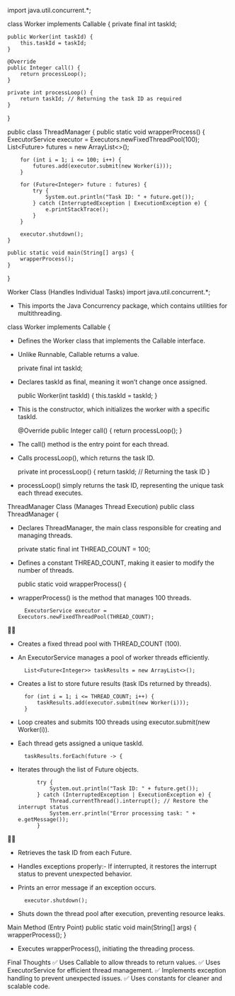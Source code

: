 import java.util.concurrent.*;

class Worker implements Callable<Integer> {
    private final int taskId;

    public Worker(int taskId) {
        this.taskId = taskId;
    }

    @Override
    public Integer call() {
        return processLoop();
    }

    private int processLoop() {
        return taskId; // Returning the task ID as required
    }
}

public class ThreadManager {
    public static void wrapperProcess() {
        ExecutorService executor = Executors.newFixedThreadPool(100);
        List<Future<Integer>> futures = new ArrayList<>();

        for (int i = 1; i <= 100; i++) {
            futures.add(executor.submit(new Worker(i)));
        }

        for (Future<Integer> future : futures) {
            try {
                System.out.println("Task ID: " + future.get());
            } catch (InterruptedException | ExecutionException e) {
                e.printStackTrace();
            }
        }

        executor.shutdown();
    }

    public static void main(String[] args) {
        wrapperProcess();
    }
}











Worker Class (Handles Individual Tasks)
import java.util.concurrent.*;


- This imports the Java Concurrency package, which contains utilities for multithreading.

class Worker implements Callable<Integer> {


- Defines the Worker class that implements the Callable<Integer> interface.
- Unlike Runnable, Callable returns a value.

    private final int taskId;


- Declares taskId as final, meaning it won’t change once assigned.

    public Worker(int taskId) {
        this.taskId = taskId;
    }


- This is the constructor, which initializes the worker with a specific taskId.

    @Override
    public Integer call() {
        return processLoop();
    }


- The call() method is the entry point for each thread.
- Calls processLoop(), which returns the task ID.

    private int processLoop() {
        return taskId; // Returning the task ID
    }


- processLoop() simply returns the task ID, representing the unique task each thread executes.


ThreadManager Class (Manages Thread Execution)
public class ThreadManager {


- Declares ThreadManager, the main class responsible for creating and managing threads.

    private static final int THREAD_COUNT = 100;


- Defines a constant THREAD_COUNT, making it easier to modify the number of threads.

    public static void wrapperProcess() {


- wrapperProcess() is the method that manages 100 threads.

        ExecutorService executor = Executors.newFixedThreadPool(THREAD_COUNT);


- Creates a fixed thread pool with THREAD_COUNT (100).
- An ExecutorService manages a pool of worker threads efficiently.

        List<Future<Integer>> taskResults = new ArrayList<>();


- Creates a list to store future results (task IDs returned by threads).

        for (int i = 1; i <= THREAD_COUNT; i++) {
            taskResults.add(executor.submit(new Worker(i)));
        }


- Loop creates and submits 100 threads using executor.submit(new Worker(i)).
- Each thread gets assigned a unique taskId.

        taskResults.forEach(future -> {


- Iterates through the list of Future<Integer> objects.

            try {
                System.out.println("Task ID: " + future.get());
            } catch (InterruptedException | ExecutionException e) {
                Thread.currentThread().interrupt(); // Restore the interrupt status
                System.err.println("Error processing task: " + e.getMessage());
            }


- Retrieves the task ID from each Future<Integer>.
- Handles exceptions properly:- If interrupted, it restores the interrupt status to prevent unexpected behavior.
- Prints an error message if an exception occurs.


        executor.shutdown();


- Shuts down the thread pool after execution, preventing resource leaks.


Main Method (Entry Point)
    public static void main(String[] args) {
        wrapperProcess();
    }


- Executes wrapperProcess(), initiating the threading process.


Final Thoughts
✅ Uses Callable to allow threads to return values.
✅ Uses ExecutorService for efficient thread management.
✅ Implements exception handling to prevent unexpected issues.
✅ Uses constants for cleaner and scalable code.
